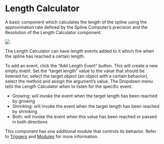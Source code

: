 ﻿# Length Calculator
A basic component which calculates the length of the spline using the approximation rate defined by the Spline Computer’s precision and the Resolution of the Length Calculator component.

![](./_images/109.png)

The Length Calculator can have length events added to it which fire when the spline has reached a certain length.

To add an event, click the “Add Length Event” button. This will create a new empty event. Set the “target length” value to the value that should be listened for, select the target object (an object with a certain behavior), select the method and assign the argument’s value. The Dropdown menu tells the Length Calculator when to listen for the specific event.

- Growing: will invoke the event when the target length has been reached by growing
- Shrinking: will invoke the event when the target length has been reached by shrinking
- Both: will invoke the event when this value has been reached or passed in both directions

This component has one additional module that controls its behavior. Refer to [Triggers](/pages/spline_triggers/spline_triggers#spline-triggers) and [Modules](/pages/sample_modifiers/sample_modifiers#sample-modifiers) for more information.